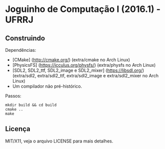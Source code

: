 # Joguinho de Computação I (2016.1) - UFRRJ

## Construindo

Dependências:

 * [CMake] (http://cmake.org/) (extra/cmake no Arch Linux)
 * [PhysicsFS] (https://icculus.org/physfs/) (extra/physfs no Arch Linux)
 * [SDL2, SDL2\_ttf, SDL2\_image e SDL2\_mixer] (https://libsdl.org/) (extra/sdl2, extra/sdl2\_ttf, extra/sdl2\_image e extra/sdl2\_mixer no Arch Linux)
 * Um compilador não pré-histórico.

Passos:

    mkdir build && cd build
    cmake ..
    make

## Licença
MIT/X11, veja o arquivo LICENSE para mais detalhes.
